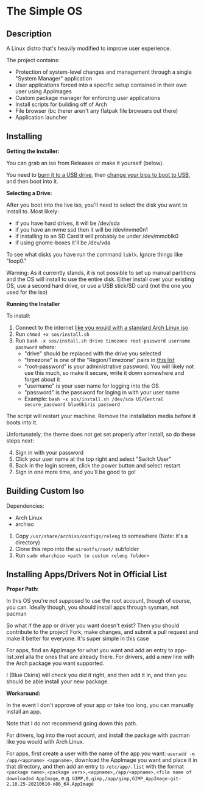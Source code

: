 # The Simple OS

## Description

A Linux distro that's heavily modified to improve user experience.

The project contains:
- Protection of system-level changes and management through a single "System Manager" application
- User applications forced into a specific setup contained in their own user using AppImages
- Custom package manager for enforcing user applications
- Install scripts for building off of Arch
- File browser (bc therer aren't any flatpak file browsers out there)
- Application launcher

## Installing

__Getting the Installer:__

You can grab an iso from Releases or make it yourself (below).

You need to [burn it to a USB drive](https://www.balena.io/etcher/), then [change your bios to boot to USB](https://recoverit.wondershare.com/windows-pe/how-to-set-computer-to-boot-from-usb-drive.html), and then boot into it.

__Selecting a Drive:__

After you boot into the live iso, you'll need to select the disk you want to install to. Most likely:
- if you have hard drives, it will be /dev/sda
- if you have an nvme ssd then it will be /dev/nvme0n1
- if installing to an SD Card it will probably be under /dev/mmcblk0
- if using gnome-boxes it'll be /dev/vda

To see what disks you have run the command `lsblk`. Ignore things like "loop0."

Warning: As it currently stands, it is not possible to set up manual partitions and the OS will install to use the entire disk. Either install over your existing OS, use a second hard drive, or use a USB stick/SD card (not the one you used for the iso)

__Running the Installer__

To install:
1. Connect to the internet [like you would with a standard Arch Linux iso](https://wiki.archlinux.org/title/Network_configuration/Wireless#iw)
2. Run `chmod +x sos/install.sh`
3. Run `bash -x sos/install.sh drive timezone root-password username password` where:
    - "drive" should be replaced with the drive you selected
    - "timezone" is one of the "Region/Timezone" pairs in [this list](https://en.wikipedia.org/wiki/List_of_tz_database_time_zones#List)
    - "root-password" is your administrative password. You will likely not use this much, so make it secure, write it down somewhere and forget about it
    - "username" is your user name for logging into the OS
    - "password" is the password for loging in with your user name
    - Example: `bash -x sos/install.sh /dev/sda US/Central secure_password blueOkiris password`

The script will restart your machine. Remove the installation media before it boots into it.

Unfortunately, the theme does not get set properly after install, so do these steps next:

4. Sign in with your password
5. Click your user name at the top right and select "Switch User"
6. Back in the login screen, click the power button and select restart
7. Sign in one more time, and you'll be good to go!

## Building Custom Iso

Dependencies:
- Arch Linux
- archiso

1. Copy `/usr/share/archiso/configs/releng` to somewhere (Note: it's a directory)
2. Clone this repo into the `airootfs/root/` subfolder
3. Run `sudo mkarchiso <path to custom releng folder>`

## Installing Apps/Drivers Not in Official List

__Proper Path:__

In this OS you're not *supposed* to use the root account, though of course, you can. Ideally though, you should install apps through sysman, not pacman

So what if the app or driver you want doesn't exist? Then you should contribute to the project! Fork, make changes, and submit a pull request and make it better for everyone. It's super simple in this case

For apps, find an AppImage for what you want and add an entry to app-list.xml alla the ones that are already there. For drivers, add a new line with the Arch package you want supported.

I (Blue Okiris) will check you did it right, and then add it in, and then you should be able install your new package.

__Workaround:__

In the event I don't approve of your app or take too long, you can manually install an app.

Note that I do not recommend going down this path.

For drivers, log into the root acount, and install the package with pacman like you would with Arch Linux.

For apps, first create a user with the name of the app you want: `useradd -m /app/<appname> <appname>`, download the AppImage you want and place it in that directory, and then add an entry to `/etc/app/.list` with the format `<package name>,<package vers>,<appname>,/app/<appname>,<file name of downloaded AppImage`, e.g. `GIMP,0,gimp,/app/gimp,GIMP_AppImage-git-2.10.25-20210610-x86_64.AppImage`
